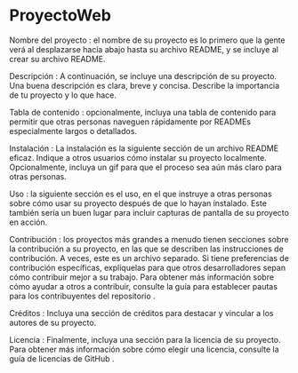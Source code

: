 # ProyectoWeb
Nombre del proyecto : el nombre de su proyecto es lo primero que la gente verá al desplazarse hacia abajo hasta su archivo README, y se incluye al crear su archivo README.

Descripción : A continuación, se incluye una descripción de su proyecto. Una buena descripción es clara, breve y concisa. Describe la importancia de tu proyecto y lo que hace.

Tabla de contenido : opcionalmente, incluya una tabla de contenido para permitir que otras personas naveguen rápidamente por READMEs especialmente largos o detallados.

Instalación : La instalación es la siguiente sección de un archivo README eficaz. Indique a otros usuarios cómo instalar su proyecto localmente. Opcionalmente, incluya un gif para que el proceso sea aún más claro para otras personas.

Uso : la siguiente sección es el uso, en el que instruye a otras personas sobre cómo usar su proyecto después de que lo hayan instalado. Este también sería un buen lugar para incluir capturas de pantalla de su proyecto en acción.

Contribución : los proyectos más grandes a menudo tienen secciones sobre la contribución a su proyecto, en las que se describen las instrucciones de contribución. A veces, este es un archivo separado. Si tiene preferencias de contribución específicas, explíquelas para que otros desarrolladores sepan cómo contribuir mejor a su trabajo. Para obtener más información sobre cómo ayudar a otros a contribuir, consulte la guía para establecer pautas para los contribuyentes del repositorio .

Créditos : Incluya una sección de créditos para destacar y vincular a los autores de su proyecto.

Licencia : Finalmente, incluya una sección para la licencia de su proyecto. Para obtener más información sobre cómo elegir una licencia, consulte la guía de licencias de GitHub .
